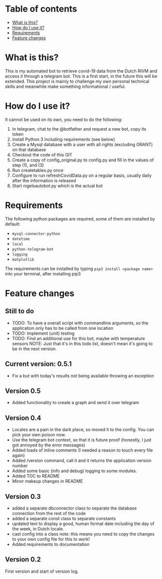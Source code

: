 # Table of contents

* [What is this?](#whatsthis)
* [How do I use it?](#usage)
* [Requirements](#requirements)
* [Feature changes](#versionlog)

# <a name="whatsthis"></a> What is this?

This is my automated bot to retrieve covid-19 data from the Dutch RIVM and access it through a telegram bot. This is a first start, in the future this will be extended. This project is mainly to challenge my own personal technical skills and meanwhile make something informational / useful.

# <a name="usage"></a> How do I use it?

It cannot be used on its own, you need to do the following:

1. In telegram, chat to the @botfather and request a new bot, copy its token
2. Install Python 3 including requirements (see below)
3. Create a Mysql database with a user with all rights (excluding GRANT) on that database
4. Checkout the code of this GIT
5. Create a copy of config_original.py to config.py and fill in the values of step (1), and (3)
6. Run createtables.py once
7. Configure to run refreshCovidData.py on a regular basis, usually daily after the information is released
8. Start nigelsautobot.py which is the actual bot

# <a name="requirements"></a>Requirements
The following python packages are required, some of them are installed by default:
* `mysql-connector-python`
* `datetime`
* `local`
* `python-telegram-bot`
* `logging`
* `matplotlib`

The requirements can be installed by typing `pip3 install <package name>` into your terminal, after installing pip3

# <a name="versionlog"></a>Feature changes

## Still to do

* TODO: To have a overall script with commandline arguments, so the application only has to be called from one location
* TODO: Implement (unit) testing
* TODO: Find an additional use for this bot, maybe with temperature sensors
NOTE: Just that it's in this todo list, doesn't mean it's going to be in the next version.

## Current version: 0.5.1

* Fix a but with today's results not being available throwing an exception

## Version 0.5

* Added functionality to create a graph and send it over telegram

## Version 0.4

* Locales are a pain in the dark place, so moved it to the config. You can pick your own poison now.
* Use the telegram bot context, so that it is future proof (honestly, I just got annoyed by the error messages)
* Added loads of inline comments (I needed a reason to touch every file again)
* Added /version command, call it and it returns the application version number
* Added some basic (info and debug) logging to some modules.
* Added TOC to README
* Minor makeup changes in README

## Version 0.3

* added a separate dbconnector class to separate the database connection from the rest of the code
* added a separate const class to separate constants
* updated text to display a good, human format date including the day of the week, in Dutch locale.
* cast config into a class *note:* this means you need to copy the changes to your own config file for this to work!
* Added requirements to documentation

## Version 0.2

First version and start of version log.